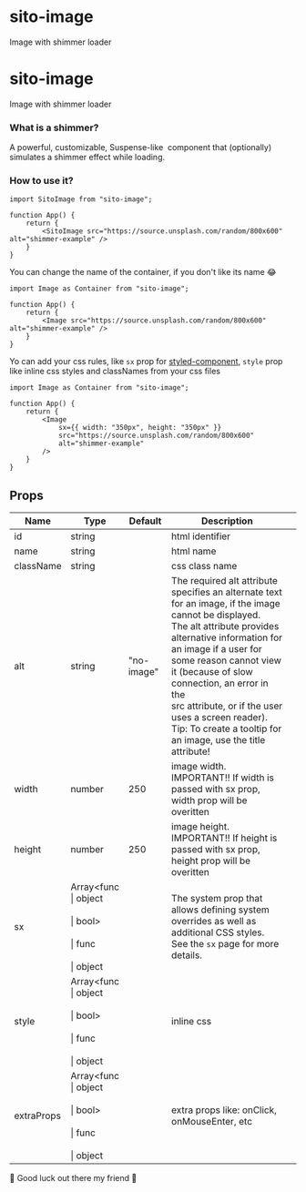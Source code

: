 # sito-image

Image with shimmer loader

# sito-image

Image with shimmer loader

### What is a shimmer?

A powerful, customizable, Suspense-like <img> component that (optionally) simulates a shimmer effect while loading.

### How to use it?

```
import SitoImage from "sito-image";

function App() {
    return {
        <SitoImage src="https://source.unsplash.com/random/800x600" alt="shimmer-example" />
    }
}

```

You can change the name of the container, if you don't like its name 😂

```
import Image as Container from "sito-image";

function App() {
    return {
        <Image src="https://source.unsplash.com/random/800x600" alt="shimmer-example" />
    }
}

```

Yo can add your css rules, like `sx` prop for [styled-component](https://emotion.sh/docs/introduction), `style` prop like inline css styles and classNames from your css files

```
import Image as Container from "sito-image";

function App() {
    return {
        <Image
            sx={{ width: "350px", height: "350px" }}
            src="https://source.unsplash.com/random/800x600"
            alt="shimmer-example"
        />
    }
}

```

## Props

| Name       | Type                                                                    | Default    | Description                                                                                                                                                                                                                                                                                                                                                                                |     |
| ---------- | ----------------------------------------------------------------------- | ---------- | ------------------------------------------------------------------------------------------------------------------------------------------------------------------------------------------------------------------------------------------------------------------------------------------------------------------------------------------------------------------------------------------ | --- |
| id         | string                                                                  |            | html identifier                                                                                                                                                                                                                                                                                                                                                                            |     |
| name       | string                                                                  |            | html name                                                                                                                                                                                                                                                                                                                                                                                  |     |
| className  | string                                                                  |            | css class name                                                                                                                                                                                                                                                                                                                                                                             |     |
| alt        | string                                                                  | "no-image" | The required alt attribute specifies an alternate text for an image, if the image cannot be displayed.<br>The alt attribute provides alternative information for an image if a user for some reason cannot view it (because of slow connection, an error in the<br>src attribute, or if the user uses a screen reader).<br>Tip: To create a tooltip for an image, use the title attribute! |     |
| width      | number                                                                  | 250        | image width. IMPORTANT!! If width is passed with sx prop, width prop will be overitten                                                                                                                                                                                                                                                                                                     |     |
| height     | number                                                                  | 250        | image height. IMPORTANT!! If height is passed with sx prop, height prop will be overitten                                                                                                                                                                                                                                                                                                  |     |
| sx         | Array<func<br>\| object<br><br>\| bool><br><br>\| func<br><br>\| object |            | The system prop that allows defining system overrides as well as additional CSS styles. See the `sx` page for more details.                                                                                                                                                                                                                                                                |     |
| style      | Array<func<br>\| object<br><br>\| bool><br><br>\| func<br><br>\| object |            | inline css                                                                                                                                                                                                                                                                                                                                                                                 |     |
| extraProps | Array<func<br>\| object<br><br>\| bool><br><br>\| func<br><br>\| object |            | extra props like: onClick, onMouseEnter, etc                                                                                                                                                                                                                                                                                                                                               |     |

🙌 Good luck out there my friend 🙌

